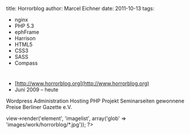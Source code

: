 title: Horrorblog
author: Marcel Eichner
date: 2011-10-13
tags:
  - nginx
  - PHP 5.3
  - ephFrame
  - Harrison
  - HTML5
  - CSS3
  - SASS
  - Compass

# <?= $pageTitle ?>

* [http://www.horrorblog.org](http://www.horrorblog.org)
* Juni 2009 – heute

Wordpress Administration Hosting PHP Projekt Seminarseiten gewonnene Preise Berliner Gazette e.V.

<?= $this->view->render('element', 'imagelist', array('glob' => 'images/work/horrorblog/*.jpg')); ?>